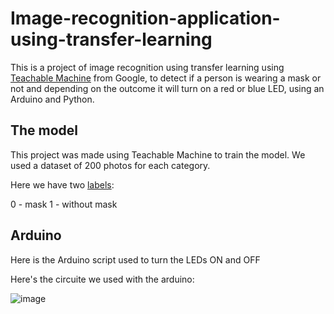 # Image-recognition-application-using-transfer-learning
This is a project of image recognition using transfer learning using [Teachable Machine](https://teachablemachine.withgoogle.com/) from Google, to detect if a person is wearing a mask or not
and depending on the outcome it will turn on a red or blue LED, using an Arduino and Python.

## The model

This project was made using Teachable Machine to train the model. We used a dataset of 200 photos for each category.

Here we have two [labels](https://github.com/jeshuacn/Image-recognition-application-using-transfer-learning/files/labels.txt):

  0 - mask
  1 - without mask
 
## Arduino


Here is the Arduino script used to turn the LEDs ON and OFF

Here's the circuite we used with the arduino:

![image](https://user-images.githubusercontent.com/33787097/199165010-8f0e3150-4d1c-486e-ad9b-4c347e5c90fb.png)
